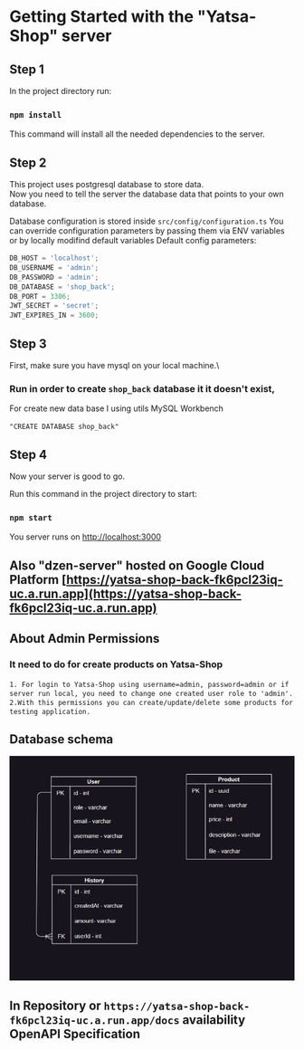 # Getting Started with the "Yatsa-Shop" server

## Step 1

In the project directory run:

### `npm install`

This command will install all the needed dependencies to the server.

## Step 2

This project uses postgresql database to store data.\
Now you need to tell the server the database data that points to your own database.

Database configuration is stored inside `src/config/configuration.ts`
You can override configuration parameters by passing them via ENV variables or by locally modifind default variables
Default config parameters:

```javascript
DB_HOST = 'localhost';
DB_USERNAME = 'admin';
DB_PASSWORD = 'admin';
DB_DATABASE = 'shop_back';
DB_PORT = 3306;
JWT_SECRET = 'secret';
JWT_EXPIRES_IN = 3600;
```

## Step 3

First, make sure you have mysql on your local machine.\

### Run in order to create `shop_back` database it it doesn't exist,

For create new data base I using utils MySQL Workbench

`"CREATE DATABASE shop_back"`

## Step 4

Now your server is good to go.

Run this command in the project directory to start:

### `npm start`

You server runs on [http://localhost:3000](http://localhost:3000)

## Also "dzen-server" hosted on Google Cloud Platform [https://yatsa-shop-back-fk6pcl23iq-uc.a.run.app](https://yatsa-shop-back-fk6pcl23iq-uc.a.run.app)

## About Admin Permissions

### It need to do for create products on Yatsa-Shop

```
1. For login to Yatsa-Shop using username=admin, password=admin or if server run local, you need to change one created user role to 'admin'.
2.With this permissions you can create/update/delete some products for testing application.
```

## Database schema

![DB_diagram](./docs/schema.png)

## In Repository or `https://yatsa-shop-back-fk6pcl23iq-uc.a.run.app/docs` availability OpenAPI Specification
